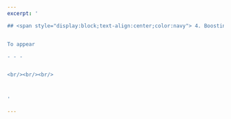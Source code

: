 ```yaml
---
excerpt: '

## <span style="display:block;text-align:center;color:navy"> 4. Boosting meta-heuristics via machine learning </span>  


To appear

- - -


<br/><br/><br/>



'

---
```

